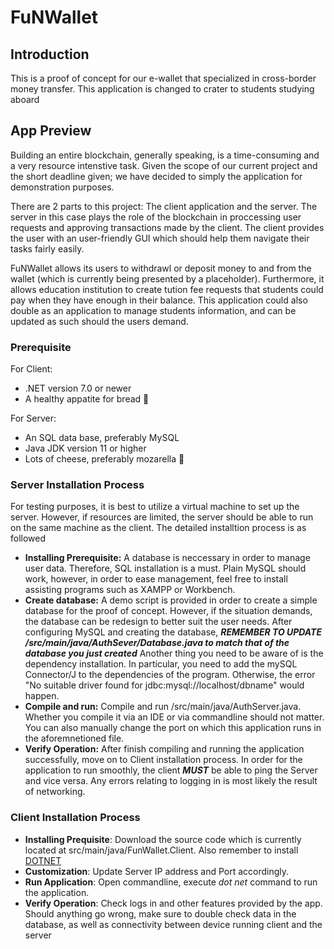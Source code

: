 # FuNWallet
## Introduction
This is a proof of concept for our e-wallet that specialized in cross-border money transfer. This application is changed to crater to students studying aboard
## App Preview
Building an entire blockchain, generally speaking, is a time-consuming and a very resource intenstive task. Given the scope of our current project and the short deadline given; we have decided to simply the application for demonstration purposes.

There are 2 parts to this project: The client application and the server. The server in this case plays the role of the blockchain in proccessing user requests and approving transactions made by the client. The client provides the user with an user-friendly GUI which should help them navigate their tasks fairly easily.

FuNWallet allows its users to withdrawl or deposit money to and from the wallet (which is currently being presented by a placeholder). Furthermore, it allows education institution to create tution fee requests that students could pay when they have enough in their balance. This application could also double as an application to manage students information, and can be updated as such should the users demand.
### Prerequisite
For Client:
+ .NET version 7.0 or newer
+ A healthy appatite for bread :bread:

For Server:
+ An SQL data base, preferably MySQL
+ Java JDK version 11 or higher
+ Lots of cheese, preferably mozarella :cheese:
### Server Installation Process
For testing purposes, it is best to utilize a virtual machine to set up the server. However, if resources are limited, the server should be able to run on the same machine as the client. The detailed installtion process is as followed
+ **Installing Prerequisite:** A database is neccessary in order to manage user data. Therefore, SQL installation is a must. Plain MySQL should work, however, in order to ease management, feel free to install assisting programs such as XAMPP or Workbench.
+ **Create database:** A demo script is provided in order to create a simple database for the proof of concept. However, if the situation demands, the database can be redesign to better suit the user needs. After configuring MySQL and creating the database, ***REMEMBER TO UPDATE /src/main/java/AuthSever/Database.java to match that of the database you just created*** Another thing you need to be aware of is the dependency installation. In particular, you need to add the mySQL Connector/J to the dependencies of the program. Otherwise, the error "No suitable driver found for jdbc:mysql://localhost/dbname" would happen.
+ **Compile and run:** Compile and run /src/main/java/AuthServer.java. Whether you compile it via an IDE or via commandline should not matter. You can also manually change the port on which this application runs in the aforemnetioned file.
+ **Verify Operation:** After finish compiling and running the application successfully, move on to Client installation process. In order for the application to run smoothly, the client ***MUST*** be able to ping the Server and vice versa. Any errors relating to logging in is most likely the result of networking.
### Client Installation Process
+ **Installing Prequisite**: Download the source code which is currently located at src/main/java/FunWallet.Client. Also remember to install [DOTNET](https://dotnet.microsoft.com/en-us/)
+ **Customization**: Update Server IP address and Port accordingly.
+ **Run Application**: Open commandline, execute *dot net* command to run the application.
+ **Verify Operation**: Check logs in and other features provided by the app. Should anything go wrong, make sure to double check data in the database, as well as connectivity between device running client and the server
